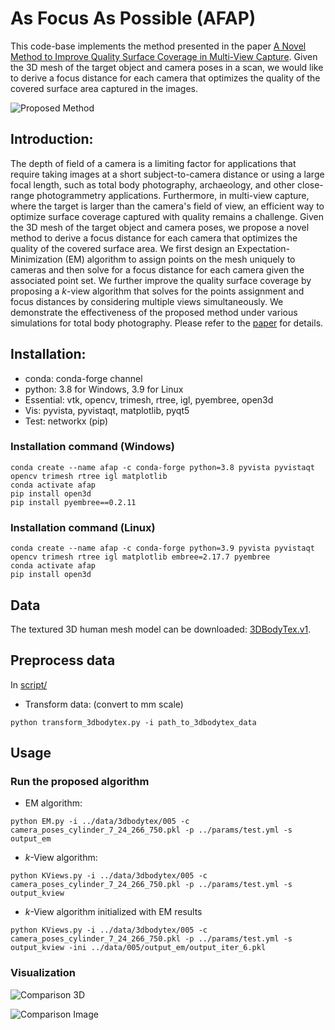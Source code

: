 # As Focus As Possible (AFAP)
This code-base implements the method presented in the paper [A Novel Method to Improve Quality Surface Coverage in Multi-View Capture](https://arxiv.org/abs/2407.15883).
Given the 3D mesh of the target object and camera poses in a scan, we would like to derive a focus distance for each camera that optimizes the quality of the covered surface area captured in the images.

![Proposed Method](https://i.imgur.com/Rq3pynG.png)

## Introduction:
The depth of field of a camera is a limiting factor for applications that require taking images at a short subject-to-camera distance or using a large focal length, such as total body photography, archaeology, and other close-range photogrammetry applications. Furthermore, in multi-view capture, where the target is larger than the camera's field of view, an efficient way to optimize surface coverage captured with quality remains a challenge. Given the 3D mesh of the target object and camera poses, we propose a novel method to derive a focus distance for each camera that optimizes the quality of the covered surface area. We first design an Expectation-Minimization (EM) algorithm to assign points on the mesh uniquely to cameras and then solve for a focus distance for each camera given the associated point set. We further improve the quality surface coverage by proposing a $k$-view algorithm that solves for the points assignment and focus distances by considering multiple views simultaneously. We demonstrate the effectiveness of the proposed method under various simulations for total body photography. Please refer to the [paper](https://arxiv.org/abs/2407.15883) for details.

## Installation:

* conda: conda-forge channel
* python: 3.8 for Windows, 3.9 for Linux
* Essential: vtk, opencv, trimesh, rtree, igl, pyembree, open3d
* Vis: pyvista, pyvistaqt, matplotlib, pyqt5 
* Test: networkx (pip)

### Installation command (Windows)
```
conda create --name afap -c conda-forge python=3.8 pyvista pyvistaqt opencv trimesh rtree igl matplotlib
conda activate afap
pip install open3d
pip install pyembree==0.2.11
```

### Installation command (Linux)
```
conda create --name afap -c conda-forge python=3.9 pyvista pyvistaqt opencv trimesh rtree igl matplotlib embree=2.17.7 pyembree
conda activate afap
pip install open3d
```

## Data

The textured 3D human mesh model can be downloaded: [3DBodyTex.v1](https://cvi2.uni.lu/datasets/).

## Preprocess data

In [script/](https://github.com/weilunhuang-jhu/afap/tree/main/script)

- Transform data: (convert to mm scale)
```
python transform_3dbodytex.py -i path_to_3dbodytex_data
```
## Usage

### Run the proposed algorithm

- EM algorithm:

```
python EM.py -i ../data/3dbodytex/005 -c camera_poses_cylinder_7_24_266_750.pkl -p ../params/test.yml -s output_em
```

- $k$-View algorithm:

```
python KViews.py -i ../data/3dbodytex/005 -c camera_poses_cylinder_7_24_266_750.pkl -p ../params/test.yml -s output_kview 
```

- $k$-View algorithm initialized with EM results
```
python KViews.py -i ../data/3dbodytex/005 -c camera_poses_cylinder_7_24_266_750.pkl -p ../params/test.yml -s output_kview -ini ../data/005/output_em/output_iter_6.pkl 
```


### Visualization

![Comparison 3D](https://i.imgur.com/wdgUyQm.png)

![Comparison Image](https://i.imgur.com/Oz5m8jQ.png)